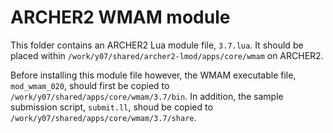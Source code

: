 # ARCHER2 WMAM module

This folder contains an ARCHER2 Lua module file, `3.7.lua`. It should be placed within
`/work/y07/shared/archer2-lmod/apps/core/wmam` on ARCHER2.

Before installing this module file however, the WMAM executable file, `mod_wmam_020`, should
first be copied to `/work/y07/shared/apps/core/wmam/3.7/bin`. In addition, the sample submission
script, `submit.ll`, shoud be copied to `/work/y07/shared/apps/core/wmam/3.7/share`.
